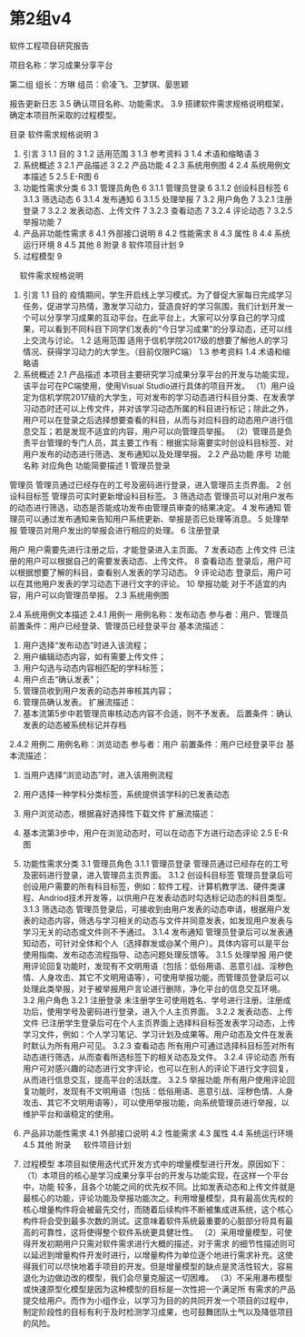 # 第2组v4
软件工程项目研究报告



项目名称：学习成果分享平台 


第二组
组长：方琳
组员：俞凌飞、卫梦琪、晏思颖


报告更新日志
3.5 确认项目名称、功能需求。
3.9 搭建软件需求规格说明框架，确定本项目所采取的过程模型。







目录
软件需求规格说明	3
1. 引言	3
1.1 目的	3
1.2 适用范围	3
1.3 参考资料	3
1.4 术语和缩略语	3
2. 系统概述	3
2.1 产品描述	3
2.2 产品功能	4
2.3 系统用例图	4
2.4 系统用例文本描述	5
2.5  E-R图	6
3. 功能性需求分类	6
3.1 管理员角色	6
3.1.1 管理员登录	6
3.1.2 创设科目标签	6
3.1.3 筛选动态	6
3.1.4 发布通知	6
3.1.5 处理举报	7
3.2 用户角色	7
3.2.1 注册登录	7
3.2.2 发表动态、上传文件	7
3.2.3 查看动态	7
3.2.4 评论动态	7
3.2.5 举报功能	7
4. 产品非功能性需求	8
4.1 外部接口说明	8
4.2 性能需求	8
4.3 属性	8
4.4 系统运行环境	8
4.5 其他	8
附录	8
软件项目计划	9
1. 过程模型	9


 
软件需求规格说明
1. 引言
1.1 目的
疫情期间，学生开启线上学习模式。为了督促大家每日完成学习任务，促进学习热情，激发学习动力，营造良好的学习氛围，我们计划开发一个可以分享学习成果的互动平台。在此平台上，大家可以分享自己的学习成果，可以看到不同科目下同学们发表的“今日学习成果”的分享动态，还可以线上交流与讨论。
1.2 适用范围
适用于信机学院2017级的想要了解他人的学习情况、获得学习动力的大学生。（目前仅限PC端）
1.3 参考资料
1.4 术语和缩略语
2. 系统概述
2.1 产品描述
本项目主要研究学习成果分享平台的开发与功能实现，该平台可在PC端使用，使用Visual Studio进行具体的项目开发。
（1）用户设定为信机学院2017级的大学生，可对发布的学习动态进行科目分类、在发表学习动态时还可以上传文件，并对该学习动态所属的科目进行标记；除此之外，用户可以在登录之后选择想要查看的科目，从而与对应科目的动态用户进行信息交互；若是发现不适宜的内容，用户可以向管理员举报。
（2）管理员是负责平台管理的专门人员，其主要工作有：根据实际需要实时创设科目标签、对用户发布的动态进行筛选、发布通知以及处理举报。
2.2 产品功能
序号	功能名称	对应角色	功能简要描述
1	管理员登录	

      
管理员	管理员通过已经存在的工号及密码进行登录，进入管理员主页界面。
2	创设科目标签		管理员可实时更新增设科目标签。
3	筛选动态		管理员可以对用户发布的动态进行筛选，动态是否能成功发布由管理员审查的结果决定。
4	发布通知		管理员可以通过发布通知来告知用户系统更新、举报是否已处理等消息。
5	处理举报		管理员对用户发出的举报会进行相应的处理。
6	注册登录	


用户	用户需要先进行注册之后，才能登录进入主页面。
7	发表动态
上传文件		已注册的用户可以根据自己的需要发表动态、上传文件。
8	查看动态		登录后，用户可以根据想要了解的科目，查看别人发表的学习动态。
9	评论动态		登录后，用户可以在其他用户发表的学习动态下进行文字的评论。
10	举报功能		对于不适宜的内容，用户可以向管理员举报。
2.3 系统用例图
 
2.4 系统用例文本描述
2.4.1 用例一 
用例名称：发布动态
参与者：用户、管理员
前置条件：用户已经登录、管理员已经登录平台
基本流描述：
1. 用户选择“发布动态”时进入该流程；
2. 用户编辑动态内容，如有需要上传文件；
3. 用户勾选与动态内容相匹配的学科标签；
4. 用户点击“确认发表”；
5. 管理员收到用户发表的动态并审核其内容；
6. 管理员确认发表。
扩展流描述：
1. 基本流第5步中若管理员审核动态内容不合适，则不予发表。
后置条件：确认发表的动态被系统标记并存档

2.4.2 用例二
用例名称：浏览动态
参与者：用户
前置条件：用户已经登录平台
基本流描述：
1. 当用户选择“浏览动态”时，进入该用例流程
2. 用户选择一种学科分类标签，系统提供该学科的已发表动态
3. 用户浏览动态，根据喜好选择性下载文件
扩展流描述：
1. 基本流第3步中，用户在浏览动态时，可以在动态下方进行动态评论
2.5  E-R图
 
3. 功能性需求分类
3.1 管理员角色
3.1.1 管理员登录
管理员通过已经存在的工号及密码进行登录，进入管理员主页界面。
3.1.2 创设科目标签
管理员登录后可创设用户需要的所有科目标签，例如：软件工程、计算机教学法、硬件类课程、Andriod技术开发等，以供用户在发表动态时勾选标记动态的科目类型。
3.1.3 筛选动态
管理员登录后，可接收到由用户发表的动态申请，根据用户发表的动态内容，筛选与学习相关的动态与文件并同意发表，如发现用户发表与学习无关的动态或文件则不予通过。
3.1.4 发布通知
管理员登录后可以发表通知动态，可针对全体和个人（选择群发或@某个用户）。具体内容可以是平台使用指南、发布动态流程指导、动态问题处理反馈等。
3.1.5 处理举报
用户使用评论回复功能时，发现有不文明用语（包括：低俗用语、恶意引战、淫秽色情、人身攻击、其它不文明用语等），可使用举报功能，而管理员登录后可以处理此类举报，对于被举报用户言论进行删除，净化平台的信息交互环境。
3.2 用户角色
3.2.1 注册登录
未注册学生可使用姓名、学号进行注册。注册成功后，使用学号及密码进行登录，进入个人主页界面。
3.2.2 发表动态、上传文件
已注册学生登录后可在个人主页界面上选择科目标签发表学习动态，上传学习文件，例如：个人学习笔记、学习计划及成果等。用户动态及文件在发表时默认为所有用户可见。
3.2.3 查看动态
所有用户可通过选择科目标签对所有动态进行筛选，从而查看所选标签下的相关动态及文件。
3.2.4 评论动态
所有用户可对感兴趣的动态进行文字评论，也可以在别人的评论下进行文字回复，从而进行信息交互，提高平台的活跃度。
3.2.5 举报功能
所有用户使用评论回复功能时，发现有不文明用语（包括：低俗用语、恶意引战、淫秽色情、人身攻击、其它不文明用语等），可以使用举报功能，向系统管理员进行举报，以维护平台和谐稳定的使用。
4. 产品非功能性需求
4.1 外部接口说明
4.2 性能需求
4.3 属性
4.4 系统运行环境
4.5 其他
附录
 
软件项目计划
1. 过程模型
本项目拟使用迭代式开发方式中的增量模型进行开发。原因如下：
（1）本项目的核心是学习成果分享平台的开发与功能实现，在这样一个平台中，功能
较多，且各个功能之间的优先权不同。比如发表动态和上传文件就是最核心的功能，评论功能及举报功能次之。利用增量模型，具有最高优先权的核心增量构件将会被最先交付，而随着后续构件不断被集成进系统，这个核心构件将会受到最多次数的测试。这意味着软件系统最重要的心脏部分将具有最高的可靠性，这将使得整个软件系统更具健壮性。
（2）采用增量模型，可使得开发初期用户只需对软件需求进行大概的描述，对于需求
的细节性描述则可以延迟到增量构件开发时进行，以增量构件为单位逐个地进行需求补充。这使得我们可以尽快地着手项目的开发。但是增量模型的缺点是灵活性较大，容易退化为边做边改的模型，我们会尽量克服这一切困难。
（3）不采用瀑布模型或快速原型化模型是因为这种模型的目标是一次性把一个满足所
有需求的产品提交给用户。而作为小组作业，以学习为目的的共同开发一个项目的过程中，制定阶段性的目标有利于及时检测学习成果，也可鼓舞团队士气以及降低项目的风险。


